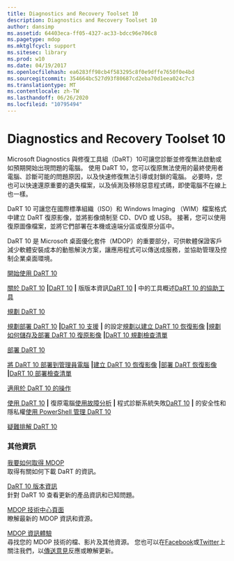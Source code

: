 ```yaml
---
title: Diagnostics and Recovery Toolset 10
description: Diagnostics and Recovery Toolset 10
author: dansimp
ms.assetid: 64403eca-ff05-4327-ac33-bdcc96e706c8
ms.pagetype: mdop
ms.mktglfcycl: support
ms.sitesec: library
ms.prod: w10
ms.date: 04/19/2017
ms.openlocfilehash: ea6283ff98cb4f583295c8f0e9dffe7650f0e4bd
ms.sourcegitcommit: 354664bc527d93f80687cd2eba70d1eea024c7c3
ms.translationtype: MT
ms.contentlocale: zh-TW
ms.lasthandoff: 06/26/2020
ms.locfileid: "10795494"
---
```

# Diagnostics and Recovery Toolset 10


Microsoft Diagnostics 與修復工具組（DaRT）10可讓您診斷並修復無法啟動或如預期開始出現問題的電腦。 使用 DaRT 10，您可以復原無法使用的最終使用者電腦、診斷可能的問題原因，以及快速修復無法引導或封鎖的電腦。 必要時，您也可以快速還原重要的遺失檔案，以及偵測及移除惡意程式碼，即使電腦不在線上也一樣。

DaRT 10 可讓您在國際標準組織（ISO）和 Windows Imaging （WIM）檔案格式中建立 DaRT 復原影像，並將影像燒制至 CD、DVD 或 USB。 接著，您可以使用復原圖像檔案，並將它們部署在本機或遠端分區或復原分區中。

DaRT 10 是 Microsoft 桌面優化套件（MDOP）的重要部分，可供軟體保證客戶減少軟體安裝成本的動態解決方案，讓應用程式可以傳送成服務，並協助管理及控制企業桌面環境。

<a href="" id="getting-started-with-dart-10"></a>[開始使用 DaRT 10](getting-started-with-dart-10.md)  

[關於 DaRT 10](about-dart-10.md) **|**[DaRT 10](release-notes-for-dart-10.md) **|** 版版本資訊[DaRT 10](overview-of-the-tools-in-dart-10.md) **|** 中的工具概述[DaRT 10 的協助工具](accessibility-for-dart-10.md)

<a href="" id="planning-for-dart-10"></a>[規劃 DaRT 10](planning-for-dart-10.md)  

[規劃部署 DaRT 10](planning-to-deploy-dart-10.md) **|**[DaRT 10 支援](dart-10-supported-configurations.md) **|** 的設定[規劃以建立 DaRT 10 恢復影像](planning-to-create-the-dart-10-recovery-image.md) **|**[規劃如何儲存及部署 DaRT 10 復原影像](planning-how-to-save-and-deploy-the-dart-10-recovery-image.md) **|**[DaRT 10 規劃檢查清單](dart-10-planning-checklist.md)

<a href="" id="deploying-dart-10"></a>[部署 DaRT 10](deploying-dart-10.md)  

[將 DaRT 10 部署到管理員電腦](deploying-dart-10-to-administrator-computers.md) **|**[建立 DaRT 10 恢復影像](creating-the-dart-10-recovery-image.md) **|**[部署 DaRT 恢復影像](deploying-the-dart-recovery-image-dart-10.md) **|**[DaRT 10 部署檢查清單](dart-10-deployment-checklist.md)

<a href="" id="operations-for-dart-10"></a>[適用於 DaRT 10 的操作](operations-for-dart-10.md)  

[使用 DaRT 10](recovering-computers-using-dart-10.md) **|** 復原電腦[使用故障分析](diagnosing-system-failures-with-crash-analyzer-dart-10.md) **|** 程式診斷系統失敗[DaRT 10](security-and-privacy-for-dart-10.md) **|** 的安全性和隱私權[使用 PowerShell 管理 DaRT 10](administering-dart-10-using-powershell.md)

<a href="" id="troubleshooting-dart-10"></a>[疑難排解 DaRT 10](troubleshooting-dart-10.md)  

### 其他資訊

<a href="" id="how-do-i-get-mdop"></a>[我要如何取得 MDOP](https://go.microsoft.com/fwlink/?LinkId=322049)  
取得有關如何下載 DaRT 的資訊。

<a href="" id="release-notes-for-dart-10"></a>[DaRT 10 版本資訊](release-notes-for-dart-10.md)  
針對 DaRT 10 查看更新的產品資訊和已知問題。

<a href="" id="mdop-techcenter-page"></a>[MDOP 技術中心頁面](https://go.microsoft.com/fwlink/p/?LinkId=225286)  
瞭解最新的 MDOP 資訊和資源。

<a href="" id="mdop-information-experience"></a>[MDOP 資訊體驗](https://go.microsoft.com/fwlink/p/?LinkId=236032)  
尋找您的 MDOP 技術的檔、影片及其他資源。 您也可以在[Facebook](https://go.microsoft.com/fwlink/p/?LinkId=242445)或[Twitter](https://go.microsoft.com/fwlink/p/?LinkId=242447)上關注我們，以[傳送意見](mailto:MDOPDocs@microsoft.com)反應或瞭解更新。

 

 





